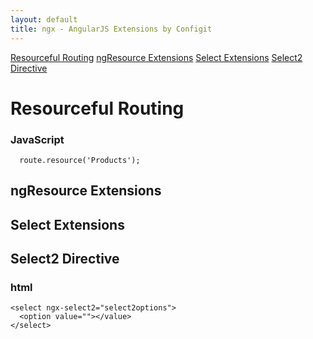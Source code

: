 ```yaml
---
layout: default
title: ngx - AngularJS Extensions by Configit
---
```

<link rel="stylesheet" type="text/css" href="stylesheets/stylesheet.css" media="screen" />

<div id="topbar">
  <a href="#resourceful_routing"><span>Resourceful Routing</span></a>
  <a href="#ngresource_extensions" class="active"><span>ngResource Extensions</span></a>
  <a href="#select_extensions"><span>Select Extensions</span></a>
  <a href="#select2_directive"><span>Select2 Directive</span></a>
</div>

# Resourceful Routing

### JavaScript
```
  route.resource('Products');
```

## ngResource Extensions

## Select Extensions

## Select2 Directive

### html
```
<select ngx-select2="select2options">
  <option value=""></value>
</select>
```